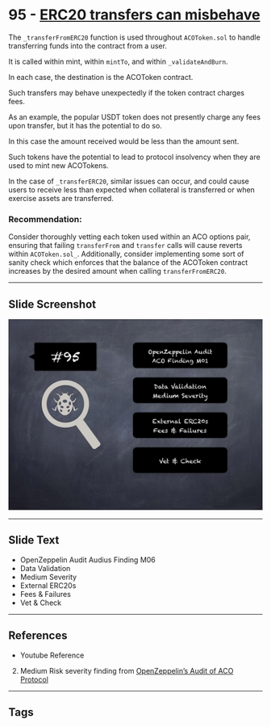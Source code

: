 
# 95 - [ERC20 transfers can misbehave](./ERC20%20transfers%20can%20misbehave.md)

The `_transferFromERC20` function is used throughout `ACOToken.sol` to handle transferring funds into the contract from a user. 

It is called within mint, within `mintTo`, and within `_validateAndBurn`. 

In each case, the destination is the ACOToken contract. 

Such transfers may behave unexpectedly if the token contract charges fees. 

As an example, the popular USDT token does not presently charge any fees upon transfer, but it has the potential to do so. 

In this case the amount received would be less than the amount sent. 

Such tokens have the potential to lead to protocol insolvency when they are used to mint new ACOTokens. 

In the case of `_transferERC20`, similar issues can occur, and could cause users to receive less than expected when collateral is transferred or when exercise assets are transferred.

### Recommendation:
Consider thoroughly vetting each token used within an ACO options pair, ensuring that failing `transferFrom` and `transfer` calls will cause reverts within `ACOToken.sol_`. Additionally, consider implementing some sort of sanity check which enforces that the balance of the ACOToken contract increases by the desired amount when calling `transferFromERC20`. 
___
## Slide Screenshot
![095.png](../../images/7.%20Audit%20Findings%20101/095.png)
___
## Slide Text
- OpenZeppelin Audit Audius Finding M06
- Data Validation
- Medium Severity
- External ERC20s
- Fees & Failures
- Vet & Check
___
## References
- Youtube Reference
2. Medium Risk severity finding from [OpenZeppelin’s Audit of ACO Protocol](https://blog.openzeppelin.com/aco-protocol-audit/)
___
## Tags
